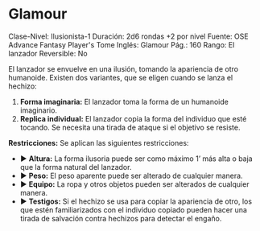 # Glamour

Clase-Nivel: Ilusionista-1
Duración: 2d6 rondas +2 por nivel
Fuente: OSE Advance Fantasy Player's Tome
Inglés: Glamour
Pág.: 160
Rango: El lanzador
Reversible: No

El lanzador se envuelve en una ilusión, tomando la apariencia de otro humanoide. Existen dos variantes, que se eligen cuando se lanza el hechizo: 

1. **Forma imaginaria:** El lanzador toma la forma de un humanoide imaginario. 
2. **Replica individual:** El lanzador copia la forma del individuo que esté tocando. Se necesita una tirada de ataque si el objetivo se resiste.

**Restricciones:** Se aplican las siguientes restricciones: 

- ▶ **Altura:** La forma ilusoria puede ser como máximo 1’ más alta o baja que la forma natural del lanzador.
- ▶ **Peso:** El peso aparente puede ser alterado de cualquier manera.
- ▶ **Equipo:** La ropa y otros objetos pueden ser alterados de cualquier manera.
- ▶ **Testigos:** Si el hechizo se usa para copiar la apariencia de otro, los que estén familiarizados con el individuo copiado pueden hacer una tirada de salvación contra hechizos para detectar el engaño.